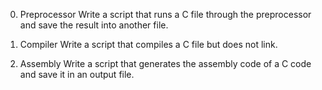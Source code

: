 0. Preprocessor
Write a script that runs a C file through the preprocessor and save the result into another file.

1. Compiler
Write a script that compiles a C file but does not link.

2. Assembly
Write a script that generates the assembly code of a C code and save it in an output file.


